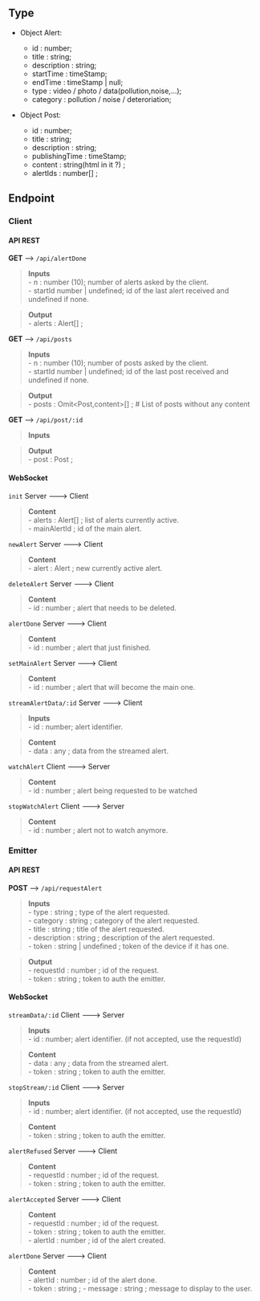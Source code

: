 ## Type 

- Object Alert:
    - id : number;
    - title : string;
    - description : string;
    - startTime :  timeStamp;
    - endTime : timeStamp | null;
    - type : video / photo / data(pollution,noise,...);
    - category : pollution / noise / deteroriation;

- Object Post:
    - id : number;
    - title : string;
    - description : string;
    - publishingTime : timeStamp;
    - content : string(html in it ?) ;  
    - alertIds : number[] ; 

## Endpoint 

### Client 

#### API REST

**GET** --> `/api/alertDone`   
>    **Inputs**   
        - n : number (10);  number of alerts asked by the client.  
        - startId number | undefined; id of the last alert received and undefined if none.   

>    **Output**  
        -  alerts : Alert[] ;

**GET** --> `/api/posts`   
>    **Inputs**   
        - n : number (10);  number of posts asked by the client.  
        - startId number | undefined; id of the last post received and undefined if none.   

>    **Output**  
        -  posts : Omit<Post,content>[] ; # List of posts without any content

**GET** --> `/api/post/:id`   
>    **Inputs**   
   
>    **Output**  
        -  post : Post ;

#### WebSocket

`init`   Server ---> Client  
>    **Content**  
        - alerts : Alert[] ; list of alerts currently active.   
        - mainAlertId ; id of the main alert.   
 
`newAlert`   Server ---> Client  
>    **Content**  
        - alert : Alert ; new currently active alert.    

`deleteAlert`   Server ---> Client  
>    **Content**  
        - id : number ; alert that needs to be deleted. 

`alertDone`   Server ---> Client  
>    **Content**  
        - id : number ; alert that just finished.

`setMainAlert`   Server ---> Client  
>    **Content**  
        - id : number ; alert that will become the main one. 

`streamAlertData/:id`   Server ---> Client  
>    **Inputs**   
        - id : number; alert identifier.
         
>    **Content**  
        - data : any ; data from the streamed alert. 

    
`watchAlert`   Client ---> Server 
>    **Content**  
        - id : number ; alert being requested to be watched 

`stopWatchAlert`   Client ---> Server  
>    **Content**  
        - id : number ; alert not to watch anymore. 















### Emitter

#### API REST

**POST** --> `/api/requestAlert`  
>    **Inputs**   
        - type : string ; type of the alert requested.  
        - category : string ; category of the alert requested.  
        - title : string ; title of the alert requested.  
        - description : string ; description of the alert requested.  
        - token : string | undefined ; token of the device if it has one.

>   **Output**  
        - requestId : number ; id of the request.  
        - token : string ; token to auth the emitter.

#### WebSocket

`streamData/:id`   Client ---> Server
>    **Inputs**   
        - id : number; alert identifier. (if not accepted, use the requestId)

>    **Content**  
        - data : any ; data from the streamed alert.  
        - token : string ; token to auth the emitter.

`stopStream/:id`   Client ---> Server
>    **Inputs**   
        - id : number; alert identifier. (if not accepted, use the requestId)

>    **Content**  
        - token : string ; token to auth the emitter.

`alertRefused`   Server ---> Client
>    **Content**  
        - requestId : number ; id of the request.  
        - token : string ; token to auth the emitter.

`alertAccepted`   Server ---> Client
>    **Content**  
        - requestId : number ; id of the request.  
        - token : string ; token to auth the emitter.  
        - alertId : number ; id of the alert created.

`alertDone`   Server ---> Client
>    **Content**  
        - alertId : number ; id of the alert done.  
        - token : string ; 
        - message : string ; message to display to the user.
